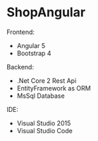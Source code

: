 # ShopAngular

Frontend:
 - Angular 5
 - Bootstrap 4
 
Backend:
 - .Net Core 2 Rest Api
 - EntityFramework as ORM
 - MsSql Database
 
IDE:
  - Visual Studio 2015
  - Visual Studio Code
